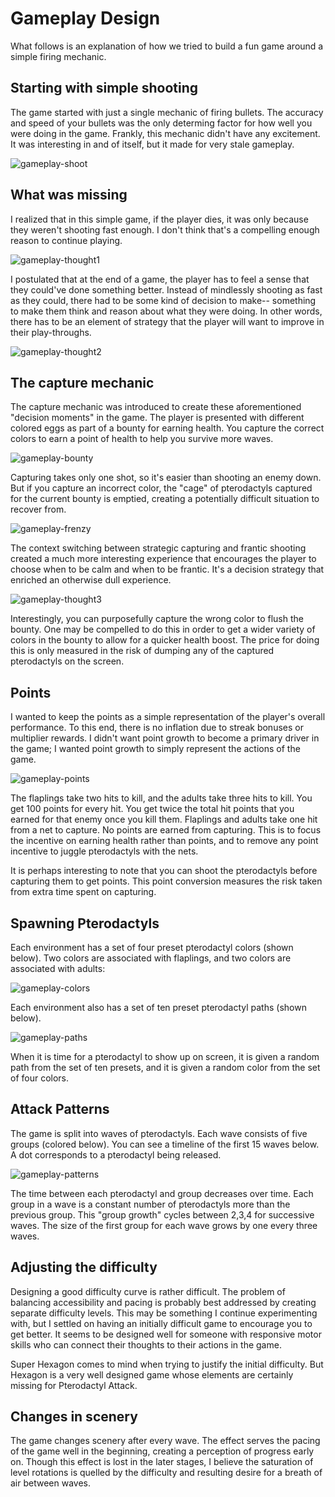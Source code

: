 # Gameplay Design

What follows is an explanation of how we tried to build a fun game around a
simple firing mechanic.

## Starting with simple shooting

The game started with just a single mechanic of firing bullets.  The accuracy
and speed of your bullets was the only determing factor for how well you were
doing in the game.  Frankly, this mechanic didn't have any excitement.  It was
interesting in and of itself, but it made for very stale gameplay.

![gameplay-shoot](img/gameplay-shoot.png)

## What was missing

I realized that in this simple game, if the player dies, it was only because
they weren't shooting fast enough.  I don't think that's a compelling enough
reason to continue playing.

![gameplay-thought1](img/gameplay-thought1.png)

I postulated that at the end of a game, the player has to feel a sense that
they could've done something better.  Instead of mindlessly shooting as fast as
they could, there had to be some kind of decision to make-- something to make
them think and reason about what they were doing.  In other words, there has to
be an element of strategy that the player will want to improve in their
play-throughs.

![gameplay-thought2](img/gameplay-thought2.png)

## The capture mechanic

The capture mechanic was introduced to create these aforementioned "decision
moments" in the game.  The player is presented with different colored eggs
as part of a bounty for earning health.  You capture the correct colors
to earn a point of health to help you survive more waves.

![gameplay-bounty](img/gameplay-bounty.png)

Capturing takes only one shot, so it's easier than shooting an enemy down.  But
if you capture an incorrect color, the "cage" of pterodactyls captured for the
current bounty is emptied, creating a potentially difficult situation to
recover from.

![gameplay-frenzy](img/gameplay-frenzy.png)

The context switching between strategic capturing and frantic shooting created
a much more interesting experience that encourages the player to choose when to
be calm and when to be frantic.  It's a decision strategy that enriched an
otherwise dull experience.

![gameplay-thought3](img/gameplay-thought3.png)

Interestingly, you can purposefully capture the wrong color to flush the
bounty. One may be compelled to do this in order to get a wider variety of
colors in the bounty to allow for a quicker health boost.  The price for doing
this is only measured in the risk of dumping any of the captured pterodactyls
on the screen.

## Points

I wanted to keep the points as a simple representation of the player's overall
performance. To this end, there is no inflation due to streak bonuses or
multiplier rewards. I didn't want point growth to become a primary driver in
the game; I wanted point growth to simply represent the actions of the game.

![gameplay-points](img/gameplay-points.png)

The flaplings take two hits to kill, and the adults take three hits to kill.
You get 100 points for every hit.  You get twice the total hit points that you
earned for that enemy once you kill them.  Flaplings and adults take one hit
from a net to capture.  No points are earned from capturing.  This is to focus
the incentive on earning health rather than points, and to remove any point
incentive to juggle pterodactyls with the nets.

It is perhaps interesting to note that you can shoot the pterodactyls before
capturing them to get points. This point conversion measures the risk taken
from extra time spent on capturing.

## Spawning Pterodactyls

Each environment has a set of four preset pterodactyl colors (shown below).
Two colors are associated with flaplings, and two colors are associated with
adults:

![gameplay-colors](img/gameplay-colors.png)

Each environment also has a set of ten preset pterodactyl paths (shown below).  

![gameplay-paths](img/gameplay-paths.png)

When it is time for a pterodactyl to show up on screen, it is given a random
path from the set of ten presets, and it is given a random color from the set
of four colors.

## Attack Patterns

The game is split into waves of pterodactyls.  Each wave consists of five
groups (colored below).  You can see a timeline of the first 15 waves below.  A
dot corresponds to a pterodactyl being released.

![gameplay-patterns](img/gameplay-patterns.png)

The time between each pterodactyl and group decreases over time.  Each group in
a wave is a constant number of pterodactyls more than the previous group.  This
"group growth" cycles between 2,3,4 for successive waves.  The size of the
first group for each wave grows by one every three waves.

## Adjusting the difficulty

Designing a good difficulty curve is rather difficult.  The problem of
balancing accessibility and pacing is probably best addressed by creating
separate difficulty levels.  This may be something I continue experimenting
with, but I settled on having an initially difficult game to encourage you to
get better.  It seems to be designed well for someone with responsive motor
skills who can connect their thoughts to their actions in the game.

Super Hexagon comes to mind when trying to justify the initial difficulty.  But
Hexagon is a very well designed game whose elements are certainly missing for
Pterodactyl Attack.

## Changes in scenery

The game changes scenery after every wave.  The effect serves the pacing of the
game well in the beginning, creating a perception of progress early on.  Though
this effect is lost in the later stages, I believe the saturation of level
rotations is quelled by the difficulty and resulting desire for a breath of air
between waves.
